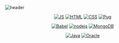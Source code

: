 
<!--
**Jinhyeok0202/Jinhyeok0202** is a ✨ _special_ ✨ repository because its `README.md` (this file) appears on your GitHub profile.

Here are some ideas to get you started:

- 🔭 I’m currently working on ...
- 🌱 I’m currently learning ...
- 👯 I’m looking to collaborate on ...
- 🤔 I’m looking for help with ...
- 💬 Ask me about ...
- 📫 How to reach me: ...
- 😄 Pronouns: ...
- ⚡ Fun fact: ...
-->

![header](https://capsule-render.vercel.app/api?type=waving&color=auto&height=300&section=header&text=%20CodeLeef🎧&fontSize=70)

<div align=center>
  
  

  [![JS](https://img.shields.io/badge/JavaScript-F7DF1E?style=flat-square&logo=JavaScript&logoColor=black)]() 
  [![HTML](https://img.shields.io/badge/HTML-E34F26?style=flat-square&logo=HTML5&logoColor=white)]() 
  [![CSS](https://img.shields.io/badge/CSS-1572B6?style=flat-square&logo=CSS3&logoColor=white)]() 
  [![Pug](https://img.shields.io/badge/Pug-A86454?style=flat-square&logo=Pug&logoColor=white)]()
 
  [![Babel](https://img.shields.io/badge/Babel-F9DC3E?style=flat-square&logo=Babel&logoColor=black)]() 
  [![nodejs](https://img.shields.io/badge/Node.js-339933?style=flat-square&logo=Node.js&logoColor=white)]() 
  [![MongoDB](https://img.shields.io/badge/MongoDB-47A248?style=flat-square&logo=MongoDB&logoColor=white)]()
 
  [![Java](https://img.shields.io/badge/Java-007396?style=flat-square&logo=Java&logoColor=white)]() 
  [![Oracle](https://img.shields.io/badge/Oracle-F80000?style=flat-square&logo=Oracle&logoColor=white)]()
   



</div>
